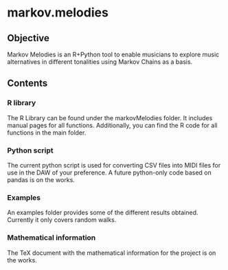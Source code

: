 # markov.melodies
## Objective

Markov Melodies is an R+Python tool to enable musicians to explore music alternatives in different tonalities using Markov Chains as a basis.

## Contents

### R library
The R Library can be found under the markovMelodies folder. It includes manual pages for all functions. Additionally, you can find the R code for all functions in the main folder.

### Python script
The current python script is used for converting CSV files into MIDI files for use in the DAW of your preference. A future python-only code based on pandas is on the works.

### Examples
An examples folder provides some of the different results obtained. Currently it only covers random walks.

### Mathematical information
The TeX document with the mathematical information for the project is on the works.
